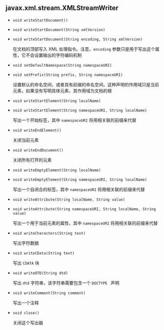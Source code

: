 ## javax.xml.stream.XMLStreamWriter

* `void writeStartDocument()`

* `void writeStartDocument(String xmlVersion)`

* `void writeStartDocument(String encoding, String xmlVersion)`

  在文档的顶部写入 XML 处理指令。注意，`encoding` 参数只是用于写出这个属性，它不会设置输出的字符编码机制

* `void setDefaultNamespace(String namespaceURI)`

* `void setPrefix(String prefix, String namespaceURI)`

  设置默认的命名空间，或者具有前缀的命名空间。这种声明的作用域只是当前元素，如果没有写明具体元素，其作用域为文档的根

* `void writeStartElement(String localName)`

* `void writeStartElement(String namespaceURI, String localName)`

  写出一个开始标签，其中 `namespaceURI` 将用相关联的前缀来代替

* `void writeEndElement()`

  关闭当前元素

* `void writeEndDocument()`

  关闭所有打开的元素

* `void writeEmptyElement(String localName)`

* `void writeEmptyElement(String namespaceURI, String localName)`

  写出一个自闭合的标签，其中 `namespaceURI` 将用相关联的前缀来代替

* `void writeAttribute(String localName, String value)`

* `void writeAttribute(String namespaceURI, String localName, String value)`

  写出一个用于当前元素的属性，其中 `namespaceURI` 将用相关联的前缀来代替

* `void writeCharacters(String text)`

  写出字符数据

* `void writeCData(String text)`

  写出 `CDATA` 块

* `void writeDTD(String dtd)`

  写出 `dtd` 字符串，该字符串需要包含一个 `DOCTYPE ` 声明

* `void writeComment(String comment)`

  写出一个注释

* `void close()`

  关闭这个写出器

